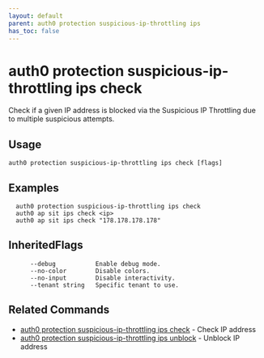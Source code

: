```yaml
---
layout: default
parent: auth0 protection suspicious-ip-throttling ips
has_toc: false
---
```

# auth0 protection suspicious-ip-throttling ips check

Check if a given IP address is blocked via the Suspicious IP Throttling due to multiple suspicious attempts.

## Usage
```
auth0 protection suspicious-ip-throttling ips check [flags]
```

## Examples

```
  auth0 protection suspicious-ip-throttling ips check
  auth0 ap sit ips check <ip>
  auth0 ap sit ips check "178.178.178.178"
```




## InheritedFlags

```
      --debug           Enable debug mode.
      --no-color        Disable colors.
      --no-input        Disable interactivity.
      --tenant string   Specific tenant to use.
```


## Related Commands

- [auth0 protection suspicious-ip-throttling ips check](auth0_protection_suspicious-ip-throttling_ips_check.md) - Check IP address
- [auth0 protection suspicious-ip-throttling ips unblock](auth0_protection_suspicious-ip-throttling_ips_unblock.md) - Unblock IP address


